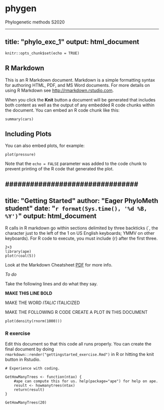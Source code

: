# phygen
Phylogenetic methods S2020


---
title: "phylo_exc_1"
output: html_document
---

```{r setup, include=FALSE}
knitr::opts_chunk$set(echo = TRUE)
```

## R Markdown

This is an R Markdown document. Markdown is a simple formatting syntax for authoring HTML, PDF, and MS Word documents. For more details on using R Markdown see <http://rmarkdown.rstudio.com>.

When you click the **Knit** button a document will be generated that includes both content as well as the output of any embedded R code chunks within the document. You can embed an R code chunk like this:

```{r cars}
summary(cars)
```

## Including Plots

You can also embed plots, for example:

```{r pressure, echo=FALSE}
plot(pressure)
```

Note that the `echo = FALSE` parameter was added to the code chunk to prevent printing of the R code that generated the plot.

################################
---
title: "Getting Started"
author: "Eager PhyloMeth student"
date: "`r format(Sys.time(), '%d %B, %Y')`"
output: html_document
---

R calls in R markdown go within sections delimited by three backticks (`, the character just to the left of the 1 on US English keyboards; YMMV on other keyboards). For R code to execute, you must include {r} after the first three.

```{r}
2+3
library(ape)
plot(rcoal(5))
```

Look at the Markdown Cheatsheet [PDF](https://www.rstudio.com/wp-content/uploads/2015/02/rmarkdown-cheatsheet.pdf) for more info.

*To do*

Take the following lines and do what they say.

**MAKE THIS LINE BOLD**

MAKE THE WORD *ITALIC* ITALICIZED

MAKE THE FOLLOWING R CODE CREATE A PLOT IN THIS DOCUMENT

```{r}
plot(density(rnorm(1000)))
```

### R exercise

Edit this document so that this code all runs properly. You can create the final document by doing `rmarkdown::render("gettingstarted_exercise.Rmd")` in R or hitting the knit button in Rstudio.


```{r}
# Experience with coding.

GetHowManyTrees <- function(ntax) {
    #ape can compute this for us. help(package="ape") for help on ape.
    result <- howmanytrees(ntax)
    return(result)
}
```



```{r}
GetHowManyTrees(20)
